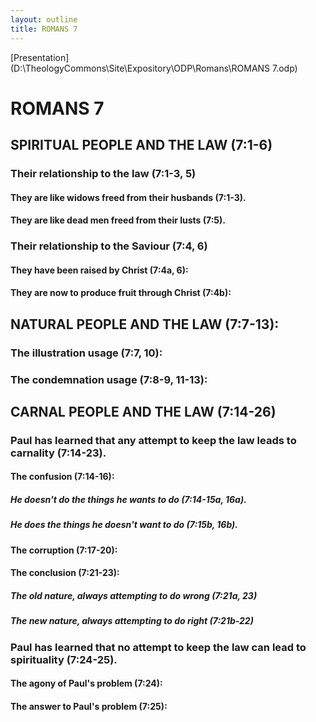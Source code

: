 ```yaml
---
layout: outline
title: ROMANS 7
---
```

[Presentation](D:\TheologyCommons\Site\Expository\ODP\Romans\ROMANS 7.odp)
# ROMANS 7 
## SPIRITUAL PEOPLE AND THE LAW (7:1-6) 
###  Their relationship to the law (7:1-3, 5) 
####  They are like widows freed from their husbands (7:1-3). 
####  They are like dead men freed from their lusts (7:5). 
###  Their relationship to the Saviour (7:4, 6) 
####  They have been raised by Christ (7:4a, 6): 
####  They are now to produce fruit through Christ (7:4b): 
## NATURAL PEOPLE AND THE LAW (7:7-13): 
###  The illustration usage (7:7, 10): 
###  The condemnation usage (7:8-9, 11-13): 
## CARNAL PEOPLE AND THE LAW (7:14-26) 
###  Paul has learned that any attempt to keep the law leads to carnality (7:14-23). 
####  The confusion (7:14-16): 
#####  He doesn\'t do the things he wants to do (7:14-15a, 16a). 
#####  He does the things he doesn\'t want to do (7:15b, 16b). 
####  The corruption (7:17-20): 
####  The conclusion (7:21-23): 
#####  The old nature, always attempting to do wrong (7:21a, 23) 
#####  The new nature, always attempting to do right (7:21b-22) 
###  Paul has learned that no attempt to keep the law can lead to spirituality (7:24-25). 
####  The agony of Paul\'s problem (7:24): 
####  The answer to Paul\'s problem (7:25): 
